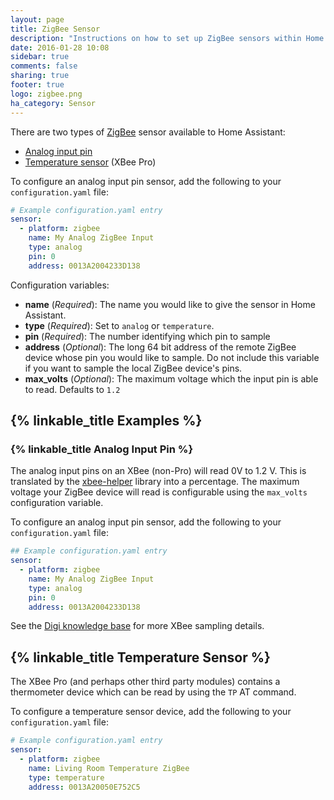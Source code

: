 ```yaml
---
layout: page
title: ZigBee Sensor
description: "Instructions on how to set up ZigBee sensors within Home Assistant."
date: 2016-01-28 10:08
sidebar: true
comments: false
sharing: true
footer: true
logo: zigbee.png
ha_category: Sensor
---
```


There are two types of [ZigBee](http://www.zigbee.org/) sensor available to Home Assistant:

- [Analog input pin](#analog-input-pin)
- [Temperature sensor](#temperature-sensor) (XBee Pro)

To configure an analog input pin sensor, add the following to your `configuration.yaml` file:

```yaml
# Example configuration.yaml entry
sensor:
  - platform: zigbee
    name: My Analog ZigBee Input
    type: analog
    pin: 0
    address: 0013A2004233D138
```

Configuration variables:

- **name** (*Required*): The name you would like to give the sensor in Home Assistant.
- **type** (*Required*): Set to `analog` or `temperature`.
- **pin** (*Required*): The number identifying which pin to sample
- **address** (*Optional*): The long 64 bit address of the remote ZigBee device whose pin you would like to sample. Do not include this variable if you want to sample the local ZigBee device's pins.
- **max_volts** (*Optional*): The maximum voltage which the input pin is able to read. Defaults to `1.2`


## {% linkable_title Examples %}

### {% linkable_title Analog Input Pin %}

The analog input pins on an XBee (non-Pro) will read 0V to 1.2 V. This is translated by the [xbee-helper](https://github.com/flyte/xbee-helper) library into a percentage. The maximum voltage your ZigBee device will read is configurable using the `max_volts` configuration variable.

To configure an analog input pin sensor, add the following to your `configuration.yaml` file:

```yaml
## Example configuration.yaml entry
sensor:
  - platform: zigbee
    name: My Analog ZigBee Input
    type: analog
    pin: 0
    address: 0013A2004233D138
```

See the [Digi knowledge base](http://knowledge.digi.com/articles/Knowledge_Base_Article/Digital-and-analog-sampling-using-XBee-radios) for more XBee sampling details.

## {% linkable_title Temperature Sensor %}

The XBee Pro (and perhaps other third party modules) contains a thermometer device which can be read by using the `TP` AT command.

To configure a temperature sensor device, add the following to your `configuration.yaml` file:

```yaml
# Example configuration.yaml entry
sensor:
  - platform: zigbee
    name: Living Room Temperature ZigBee
    type: temperature
    address: 0013A20050E752C5
```

